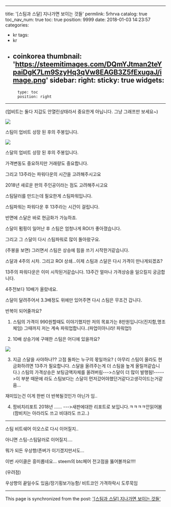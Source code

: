 
---
title: '[스팀과 스달] 지나가면 보이는 것들'
permlink: 5rhrva
catalog: true
toc_nav_num: true
toc: true
position: 9999
date: 2018-01-03 14:23:57
categories:
- kr
tags:
- kr
- coinkorea
thumbnail: 'https://steemitimages.com/DQmYJtman2teYpaiDgK7Lm9SzyHq3qVw8EAGB3Z5fExugaJ/image.png'
sidebar:
    right:
        sticky: true
widgets:
    -
        type: toc
        position: right
---


(업비트는 둘다 지갑도 안열린상태라서 중요한게 아닙니다. 그냥 그래프만 보세요~)

![](https://steemitimages.com/DQmYJtman2teYpaiDgK7Lm9SzyHq3qVw8EAGB3Z5fExugaJ/image.png)

스팀이 업비트 상장 된 후의 주봉입니다.

![](https://steemitimages.com/DQmegoE9DEHYs8worp8AYdnsyRrEV5KutJ3UFL7HShfRxT7/image.png)

스달의 업비트 상장 된 후의 주봉입니다.

가격변동도 중요하지만 거래량도 중요합니다.

그리고 13주라는 파워다운의 시간을 고려해주시고요

2018년 새로운 판의 주인공이라는 점도 고려해주시고요

스팀달러를 만드는데 필요한게 스팀파워입니다.

스팀파워는 파워다운 후 13주라는 시간이 걸립니다.

반면에 스달은 바로 현금화가 가능하죠.

스달이 펌핑이 일어난 후 스팀은 엄청나게 ROI가 좋아졌습니다.

그리고 그 스달이 다시 스팀파워로 많이 돌아왔구요.

(주봉을 보면) 그러면서  스팀은 상승에 힘을 쓰기 시작한거같습니다.

스달과 4주의 시차. 그리고 ROI 상쇄...이제 스팀과 스달은 다시 가격이 만나게되겠죠?

13주의 파워다운은 이미 시작된거같습니다. 13주간 얼마나 가격상승을 일으킬지 궁금합니다.

4주전보다 10배가 올랐네요. 

스달이 달려주어서 3.3배정도 위에만 있어주면 다시 스팀은 무조건 갑니다.

반복이 되어줄까요?

1. 스팀의 가격이 990원할때도 이야기했지만 저의 목표가는 8만원입니다(진지함,명조체임) 그때까지 저는 계속 파워업합니다..(파업이아니라! 파워업!)

2. 10배 상승기에 구매한 스팀은 어디에 있을까요?

![](https://steemitimages.com/DQmfC8MsxS1Uo7K6i6reySEzMKo9r9wLPgChHQNCeV5qe3d/image.png)

3. 지금 스달을 사야하나?? 고점 돌파는 누구의 몫일까요?
( 아무리 스팀이 올라도 현금화하려면 13주가 필요합니다.  스달을 올려주는게 더 스팀을 높게 올릴꺼같습니다.)
스팀의 가격상승은 보팅금액자체를 올려버림--->스달이 더 많이 발행됨!----->이 부분 때문에 라도 스팀보다는 스달이 먼저갔어야했던거같다고생각이드는거같음...

재미있는건 이게 한번 더 반복될것인가 아닌가 임..

4. 팜비치리포트 2018년 ...... --->새판에대한 리포트로 보입니다.ㅋㅋㅋㅋ안읽어봄 (팜비치는 아라리도 쓰고 비대라도 쓰고..)


-----------------------------------------------------------------------------------------------------------------------------------------------------------

스팀 비트쉐어 이오스로 다시 이어질지..

아니면 스팀-스팀달러로 이어질지....

뭐가 되든 우상향/존버가 이기겠지만서도...

이번 사이클은 흥미롭네요... steem의 btc페어 전고점을 뚫어볼까요!!!!

(우려점)

우상향의 끝일수도 있음/장기횡보가능함/ 비트코인 가격하락시 도루묵임

- - -

This page is synchronized from the post: ['[스팀과 스달] 지나가면 보이는 것들'](https://steemit.com/@virus707/5rhrva)
